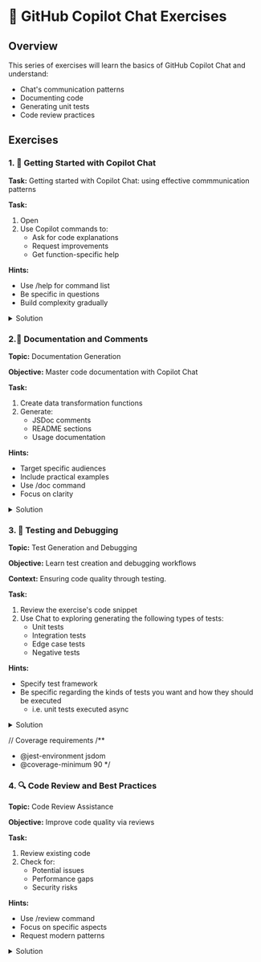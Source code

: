 # 🤖 GitHub Copilot Chat Exercises 

## Overview

This series of exercises will learn the basics of GitHub Copilot Chat and understand:
- Chat's communication patterns
- Documenting code
- Generating unit tests
- Code review practices

## Exercises

### 1. 💬 Getting Started with Copilot Chat

**Task:** Getting started with Copilot Chat: using effective commmunication patterns

**Task:**
1. Open 
2. Use Copilot commands to:
   - Ask for code explanations
   - Request improvements
   - Get function-specific help

**Hints:**
- Use /help for command list
- Be specific in questions
- Build complexity gradually

<details>
<summary>Solution</summary>

```javascript
function calculateTotal(items) {
    return items.reduce((sum, item) => sum + item.price, 0);
}

// Sample queries:
// /explain - What does this function do?
// /suggest - How can I improve this?
// /fix - Handle empty arrays
```
</details>

### 2.📝 Documentation and Comments 

**Topic:** Documentation Generation

**Objective:** Master code documentation with Copilot Chat

**Task:**
1. Create data transformation functions
2. Generate:
   - JSDoc comments
   - README sections
   - Usage documentation

**Hints:**
- Target specific audiences
- Include practical examples
- Use /doc command
- Focus on clarity

<details>
<summary>Solution</summary>

```javascript
/**
 * Processes user data
 * @param {Object} user - User object
 * @returns {Object} Processed user data
 */
function processUserData(user) {
    const { name, email, preferences } = user;
    // Implementation
}
```
</details>

### 3. 🧪 Testing and Debugging 

**Topic:** Test Generation and Debugging

**Objective:** Learn test creation and debugging workflows

**Context:**
Ensuring code quality through testing.

**Task:**
1. Review the exercise's code snippet
2. Use Chat to exploring generating the following types of tests:
   - Unit tests
   - Integration tests
   - Edge case tests
   - Negative tests

**Hints:**
- Specify test framework
- Be specific regarding the kinds of tests you want and how they should be executed
  - i.e. unit tests executed async

<details>
<summary>Solution</summary>

```javascript
// Main function
function calculateDiscount(price, percentage) {
    return price * (1 - percentage / 100);
}

// Unit Tests
describe('calculateDiscount', () => {
    // Basic unit tests
    test('calculates 10% discount correctly', () => {
        expect(calculateDiscount(100, 10)).toBe(90);
    });
    
    test('calculates 0% discount correctly', () => {
        expect(calculateDiscount(100, 0)).toBe(100);
    });
    
    test('calculates 100% discount correctly', () => {
        expect(calculateDiscount(100, 100)).toBe(0);
    });

    // Edge cases
    test('handles negative prices', () => {
        expect(calculateDiscount(-100, 10)).toBe(-90);
    });

    test('handles negative percentages', () => {
        expect(calculateDiscount(100, -10)).toBe(110);
    });

    test('handles zero price', () => {
        expect(calculateDiscount(0, 20)).toBe(0);
    });

    test('handles decimal values', () => {
        expect(calculateDiscount(99.99, 10)).toBeCloseTo(89.991);
    });
});

// Integration test example
describe('discount integration', () => {
    test('works with shopping cart calculation', () => {
        const cart = {
            items: [
                { price: 100, discount: 10 },
                { price: 50, discount: 20 }
            ],
            calculateTotal() {
                return this.items.reduce((total, item) => 
                    total + calculateDiscount(item.price, item.discount), 0);
            }
        };
        expect(cart.calculateTotal()).toBe(130); // 90 + 40
    });
});

// Test Generation:
// /test - Generate Jest tests
// /edge - List edge cases
```
</details>

// Coverage requirements
/**
 * @jest-environment jsdom
 * @coverage-minimum 90
 */

### 4. 🔍 Code Review and Best Practices 

**Topic:** Code Review Assistance

**Objective:** Improve code quality via reviews

**Task:**
1. Review existing code
2. Check for:
   - Potential issues
   - Performance gaps
   - Security risks

**Hints:**
- Use /review command
- Focus on specific aspects
- Request modern patterns

<details>
<summary>Solution</summary>

```javascript
function fetchUserData(id) {
    return fetch(`/api/users/${id}`)
        .then(response => response.json())
        .catch(error => console.log(error));
}

// Review commands:
// /review - Full code review
// /security - Check security
// /performance - Optimization tips
```
</details>